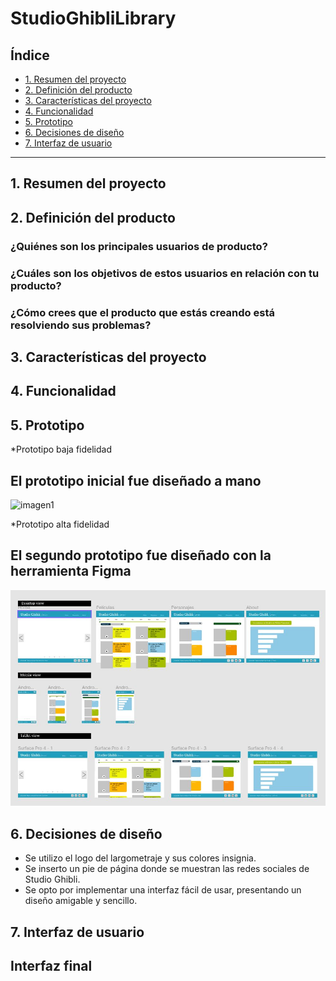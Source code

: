 # StudioGhibliLibrary

## Índice

* [1. Resumen del proyecto](#1-resumen-del-proyecto)
* [2. Definición del producto](#2-definicion-del-producto)
* [3. Características del proyecto](#3-caracteristicas-del-proyecto)
* [4. Funcionalidad](#4-funcionalidad)
* [5. Prototipo](#5-prototipo)
* [6. Decisiones de diseño](#6-decisiones-de-diseño)
* [7. Interfaz de usuario](#7-interfaz-de-usuario)


***

## 1. Resumen del proyecto




## 2. Definición del producto

### ¿Quiénes son los principales usuarios de producto?


### ¿Cuáles son los objetivos de estos usuarios en relación con tu producto?


### ¿Cómo crees que el producto que estás creando está resolviendo sus problemas?


## 3. Características del proyecto




## 4. Funcionalidad



## 5. Prototipo

*Prototipo baja fidelidad
## El prototipo inicial fue diseñado a mano
![imagen1](img/prototipo1.jpeg)

*Prototipo alta fidelidad
## El segundo prototipo fue diseñado con la herramienta Figma
![imagen2](img/prototipo2.jpg)


## 6. Decisiones de diseño

- Se utilizo el logo del largometraje y sus colores insignia. 
- Se inserto un pie de página donde se muestran las redes sociales de Studio Ghibli.
- Se opto por implementar una interfaz fácil de usar, presentando un diseño amigable y sencillo.


## 7. Interfaz de usuario



## Interfaz final 

